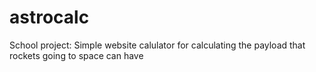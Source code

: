 # astrocalc
School project: Simple website calulator for calculating the payload that rockets going to space can have
